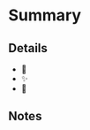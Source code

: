 <!-- If this PR resolves an issue, uncomment and add it below -->
<!-- resolves # -->

# Summary

<!-- Short Description (1-3 sentences) -->

## Details

<!-- Use https://gitmoji.carloscuesta.me/ to describe changes -->

- :bug:
- :sparkles:
- :wrench:

## Notes

<!-- If there are any other notes such as suggestions, future efforts or items in progress -->
